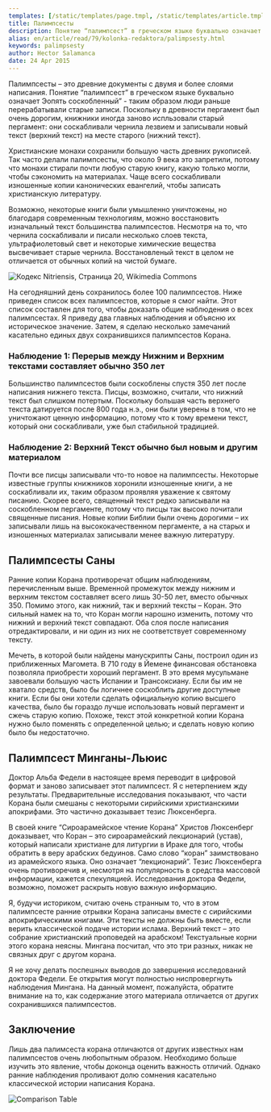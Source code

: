 ```yaml
---
templates: [/static/templates/page.tmpl, /static/templates/article.tmpl]
title: Палимпсесты
description: Понятие “палимпсест” в греческом языке буквально означает “опять соскобленный.”
alias: en/article/read/79/kolonka-redaktora/palimpsesty.html
keywords: palimpsesty
author: Hector Salamanca
date: 24 Apr 2015
---
```

Палимпсесты – это древние документы с двумя и более слоями написания. Понятие “палимпсест” в греческом языке буквально означает Эопять соскобленный” - таким образом люди раньше перерабатывали старые записи. Поскольку в древности пергамент был очень дорогим, книжники иногда заново испльзовали старый пергамент: они соскабливали чернила лезвием и записывали новый текст (верхний текст) на месте старого (нижний текст).

Христианские монахи сохранили большую часть древних рукописей. Так часто делали палимпсесты, что около 9 века это запретили, потому что монахи стирали почти любую старую книгу, какую только могли, чтобы сэкономить на материалах. Чаще всего соскабливали изношенные копии канонических евангелий, чтобы записать христианскую литературу.

Возможно, некоторые книги были умышленно уничтожены, но благодаря современным технологиям, можно восстановить изначальный текст большинства палимпсестов. Несмотря на то, что чернила соскабливали и писали несколько слоев текста, ультрафиолетовый свет и некоторые химические вещества высвечивает старые чернила. Восстановленый текст в целом не отличается от обычных копий на чистой бумаге.

![Кодекс Nitriensis, Страница 20, Wikimedia Commons](/en/history/2015/codex-nitriensis-2c-f-20r.jpg "Кодекс Nitriensis, Страница 20, Wikimedia Commons")

На сегодняшний день сохранилось более 100 палимпсестов. Ниже приведен список всех палимпсестов, которые я смог найти. Этот список составлен для того, чтобы доказать общие наблюдения о всех палимпсестах. Я приведу два главных наблюдения и объясню их историческое значение. Затем, я сделаю несколько замечаний касательно единых двух сохранившихся палимпсестов Корана.

### Наблюдение 1: Перерыв между Нижним и Верхним текстами составляет обычно 350 лет
Большинство палимпсестов были соскоблены спустя 350 лет после написания нижнего текста. Писцы, возможно, считали, что нижний текст был слишком потертым. Поскольку большая часть верхнего текста датируется после 800 года н.э., они были уверены в том, что не уничтожают ценную информацию, потому что к тому времени текст, который они соскабливали, уже был стабильной традицией.

### Наблюдение 2: Верхний Текст обычно был новым и другим материалом
Почти все писцы записывали что-то новое на палимпсесты. Некоторые известные группы книжников хоронили изношенные книги, а не соскабливали их, таким образом проявляя уважение к святому писанию. Скорее всего, священный текст редко записывали на соскобленном пергаменте, потому что писцы так высоко почитали священные писания. Новые копии Библии были очень дорогими – их записывали лишь на высококачественном пергаменте, а на старых и изношенных материалах записывали менее важную литературу.

## Палимпсесты Саны
Ранние копии Корана противоречат общим наблюдениям, перечисленным выше. Временной промежуток между нижним и верхним текстом составляет всего лишь 30-50 лет, вместо обычных 350. Помимо этого, как нижний, так и верхний тексты – Коран. Это сильный намек на то, что Коран могли нарошно изменить, потому что нижний и верхний текст совпадают. Оба слоя после написания отредактировали, и ни один из них не соответствует современному тексту.

Мечеть, в которой были найдены манускрипты Саны, построил один из приближенных Магомета. В 710 году в Йемене финансовая обстановка позволяла приобрести хороший пергамент. В это время мусульмане завоевали большую часть Испании и Трансоксиану. Если бы им не хватало средств, было бы логичнее соскоблить другие доступные книги. Если бы они хотели сделать официальную копию высшего качества, было бы гораздо лучше использовать новый пергамент и сжечь старую копию. Похоже, текст этой конкретной копии Корана нужно было поменять с определенной целью; и сделать новую копию было бы недостаточно.

## Палимпсест Минганы-Льюис
Доктор Альба Федели в настоящее время переводит в цифровой формат и заново записывает этот палимпсест. Я с нетерпением жду результаты. Предварительные исследования показывают, что части Корана были смешаны с некоторыми сирийскими христианскими апокрифами. Это частично доказывает тезис Люксенберга.

В своей книге “Сироарамейское чтение Корана” Христов Люксенберг доказывает, что Коран – это сироарамейский лекционарий (устав), который написали христиане для литургии в Ираке для того, чтобы обратить в веру арабских бедуинов. Само слово “коран” заимствовано из арамейского языка. Оно означает “лекционарий”. Тезис Люксенберга очень противоречив и, несмотря на популярность в средства массовой информации, кажется спекуляцией. Исследования доктора Федели, возможно, поможет раскрыть новую важную информацию.

Я, будучи историком, считаю очень странным то, что в этом палимпсесте ранние отрывки Корана записаны вместе с сирийскими апокрифическими книгами. Эти тексты не должны быть вместе, если верить классической подаче истории ислама. Верхний текст – это собрание христианский проповедей на арабском! Текстуальные корни этого корана неясны. Мингана посчитал, что это три разных, никак не связных друг с другом корана.

Я не хочу делать поспешных выводов до завершения исследований доктора Федели. Ее открытия могут полностью ниспровергнуть наблюдения Мингана. На данный момент, пожалуйста, обратите внимание на то, как содержание этого материала отличается от других сохранившихся палимпсестов.

## Заключение
Лишь два палимсеста корана отличаются от других известных нам палимпсестов очень любопытным образом. Необходимо больше изучить это явление, чтобы доконца оценить важность отличий. Однако ранние наблюдения проливают долю сомнения касательно классической истории написания Корана.

![Comparison Table](/en/history/2015/palimpsest-study-table.jpg)
